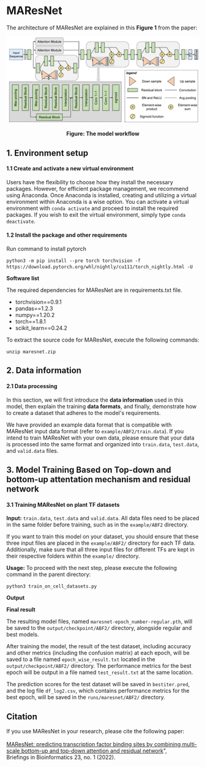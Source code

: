 # MAResNet
The architecture of MAResNet are explained in this **Figure 1** from the paper:
<p align="center">
<img src="maresnet.png">
</p>
<p align="center"><b>Figure: The model workflow</b></p>

## 1. Environment setup

#### 1.1 Create and activate a new virtual environment

Users have the flexibility to choose how they install the necessary packages. However, for efficient package management, we recommend using Anaconda. Once Anaconda is installed, creating and utilizing a virtual environment within Anaconda is a wise option. You can activate a virtual environment with `conda activate` and proceed to install the required packages. If you wish to exit the virtual environment, simply type `conda deactivate`. 

#### 1.2 Install the package and other requirements

Run command to install pytorch

```
python3 -m pip install --pre torch torchvision -f https://download.pytorch.org/whl/nightly/cu111/torch_nightly.html -U
```

**Software list**

The required dependencies for MAResNet are in requirements.txt file.

- torchvision==0.9.1      
- pandas==1.2.3
- numpy==1.20.2           
- torch==1.8.1
- scikit_learn==0.24.2

To extract the source code for MAResNet, execute the following commands:
```
unzip maresnet.zip
```

## 2. Data information

#### 2.1 Data processing
In this section, we will first introduce the **data information** used in this model, then explain the training **data formats**, and finally, demonstrate how to create a dataset that adheres to the model's requirements.

We have provided an example data format that is compatible with MAResNet input data format (refer to `example/ABF2/train.data`). If you intend to train MAResNet with your own data, please ensure that your data is processed into the same format and organized into `train.data`, `test.data`, and `valid.data` files.

## 3. Model Training Based on Top-down and bottom-up attentation mechanism and residual network

#### 3.1 Training MAResNet on plant TF datasets
**Input:** `train.data`, `test.data` and `valid.data`.
All data files need to be placed in the same folder before training, such as in the `example/ABF2` directory.

If you want to train this model on your dataset, you should ensure that these three input files are placed in the `example/ABF2/` directory for each TF data. Additionally, make sure that all three input files for different TFs are kept in their respective folders within the `example/` directory.

**Usage:**
To proceed with the next step, please execute the following command in the parent directory:
```
python3 train_on_cell_datasets.py
```

**Output**

**Final result**

The resulting model files, named `maresnet-epoch_number-regular.pth`, will be saved to the `output/checkpoint/ABF2/` directory, alongside regular and best models.
 
After training the model, the result of the test dataset, including accuracy and other metrics (including the confusion matrix) at each epoch, will be saved to a file named `epoch_wise_result.txt` located in the `output/checkpoint/ABF2/` directory. The performance metrics for the best epoch will be output in a file named `test_result.txt` at the same location.

The prediction scores for the test dataset will be saved in `bestiter.pred`, and the log file `df_log2.csv`, which contains performance metrics for the best epoch, will be saved in the `runs/maresnet/ABF2/` directory.

## Citation
If you use MAResNet in your research, please cite the following paper:</br>
<br/>
[MAResNet: predicting transcription factor binding sites by combining multi-scale bottom-up and top-down attention and residual network](https://academic.oup.com/bib/article/23/1/bbab445/6399874)",<br/>
Briefings in Bioinformatics 23, no. 1 (2022).

